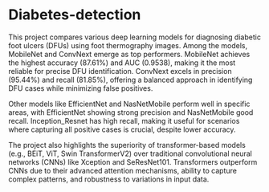 # Diabetes-detection
This project compares various deep learning models for diagnosing diabetic foot ulcers (DFUs) using foot thermography images. Among the models, MobileNet and ConvNext emerge as top performers. MobileNet achieves the highest accuracy (87.61%) and AUC (0.9538), making it the most reliable for precise DFU identification. ConvNext excels in precision (95.44%) and recall (81.85%), offering a balanced approach in identifying DFU cases while minimizing false positives.

Other models like EfficientNet and NasNetMobile perform well in specific areas, with EfficientNet showing strong precision and NasNetMobile good recall. Inception_Resnet has high recall, making it useful for scenarios where capturing all positive cases is crucial, despite lower accuracy.

The project also highlights the superiority of transformer-based models (e.g., BEiT, ViT, Swin TransformerV2) over traditional convolutional neural networks (CNNs) like Xception and SeResNet101. Transformers outperform CNNs due to their advanced attention mechanisms, ability to capture complex patterns, and robustness to variations in input data.
